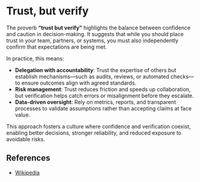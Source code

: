 # Trust, but verify

The proverb **“trust but verify”** highlights the balance between confidence and caution in decision-making. It suggests that while you should place trust in your team, partners, or systems, you must also independently confirm that expectations are being met.

In practice, this means:

- **Delegation with accountability**: Trust the expertise of others but establish mechanisms—such as audits, reviews, or automated checks—to ensure outcomes align with agreed standards.
- **Risk management**: Trust reduces friction and speeds up collaboration, but verification helps catch errors or misalignment before they escalate.
- **Data-driven oversight**: Rely on metrics, reports, and transparent processes to validate assumptions rather than accepting claims at face value.

This approach fosters a culture where confidence and verification coexist, enabling better decisions, stronger reliability, and reduced exposure to avoidable risks.

## References

- [Wikipedia](https://en.wikipedia.org/wiki/Trust,_but_verify)
